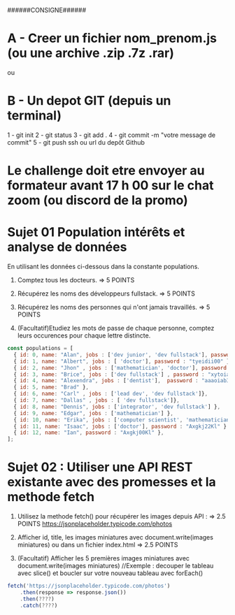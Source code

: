 ######CONSIGNE######
# A - Creer un fichier nom_prenom.js (ou une archive .zip .7z .rar)

ou

# B - Un depot GIT (depuis un terminal)
  1 - git init
  2 - git status
  3 - git add .
  4 - git commit -m "votre message de commit"
  5 - git push ssh ou url du depôt Github

  # Le challenge doit etre envoyer au formateur avant 17 h 00 sur le chat zoom (ou discord de la promo)



# Sujet 01 Population intérêts et analyse de données

En utilisant les données ci-dessous dans la constante populations.

1. Comptez tous les docteurs. => 5 POINTS

2. Récupérez les noms des développeurs fullstack. => 5 POINTS

3. Récupérez les noms des personnes qui n'ont jamais travaillés. => 5 POINTS

4. (Facultatif)Etudiez les mots de passe de chaque personne, comptez leurs occurences pour chaque lettre distincte.

```js
const populations = [
  { id: 0, name: "Alan", jobs : ['dev junior', 'dev fullstack'], password : "tyeedsa00" },
  { id: 1, name: "Albert", jobs : [ 'doctor'], password : "tyeidii00" },
  { id: 2, name: "Jhon" , jobs : ['mathematician', 'doctor'], password : "xyuuuoi00"},
  { id: 3, name: "Brice", jobs : ['dev fullstack'] , password : "xytoiab00"},
  { id: 4, name: "Alexendra", jobs : ['dentist'],  password : "aaaoiab33" },
  { id: 5, name: "Brad" },
  { id: 6, name: "Carl" , jobs : ['lead dev', 'dev fullstack']},
  { id: 7, name: "Dallas" , jobs : [ 'dev fullstack']},
  { id: 8, name: "Dennis", jobs : ['integrator', 'dev fullstack'] },
  { id: 9, name: "Edgar", jobs : ['mathematician'] },
  { id: 10, name: "Erika", jobs : ['computer scientist', 'mathematician'] },
  { id: 11, name: "Isaac", jobs : ['doctor'], password : "Axgkj22Kl" },
  { id: 12, name: "Ian", password : "Axgkj00Kl" },
];
```

# Sujet 02 : Utiliser une API REST existante avec des promesses et la methode fetch

1. Utilisez la methode fetch() pour récupérer les images depuis API : => 2.5 POINTS
https://jsonplaceholder.typicode.com/photos

2. Afficher id, title, les images miniatures avec document.write(images miniatures) 
ou dans un fichier index.html  => 2.5 POINTS

3. (Facultatif) Afficher les 5 premières images miniatures avec document.write(images miniatures)
//Exemple : decouper le tableau avec slice() et boucler sur votre nouveau tableau avec forEach()

```js
fetch('https://jsonplaceholder.typicode.com/photos')
    .then(response => response.json())
    .then(????)
    .catch(????)
```
